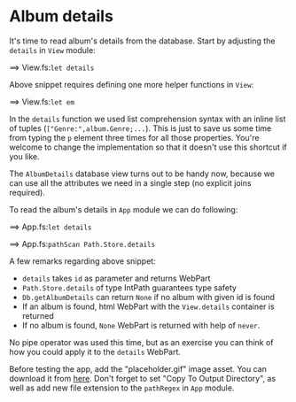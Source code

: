 # Album details

It's time to read album's details from the database. 
Start by adjusting the `details` in `View` module:

==> View.fs:`let details`

Above snippet requires defining one more helper functions in `View`:

==> View.fs:`let em`

In the `details` function we used list comprehension syntax with an inline list of tuples (`["Genre:",album.Genre;...`).
This is just to save us some time from typing the `p` element three times for all those properties.
You're welcome to change the implementation so that it doesn't use this shortcut if you like.

The `AlbumDetails` database view turns out to be handy now, because we can use all the attributes we need in a single step (no explicit joins required).

To read the album's details in `App` module we can do following:

==> App.fs:`let details`

==> App.fs:`pathScan Path.Store.details`

A few remarks regarding above snippet:

- `details` takes `id` as parameter and returns WebPart
- `Path.Store.details` of type IntPath guarantees type safety
- `Db.getAlbumDetails` can return `None` if no album with given id is found
- If an album is found, html WebPart with the `View.details` container is returned
- If no album is found, `None` WebPart is returned with help of `never`.

No pipe operator was used this time, but as an exercise you can think of how you could apply it to the `details` WebPart.

Before testing the app, add the "placeholder.gif" image asset. 
You can download it from [here](https://raw.githubusercontent.com/theimowski/SuaveMusicStore/v{{book.version}}_src/placeholder.gif).
Don't forget to set "Copy To Output Directory", as well as add new file extension to the `pathRegex` in `App` module.
